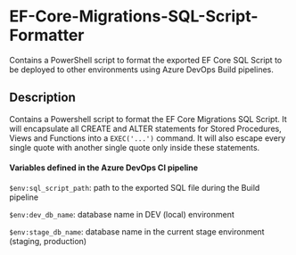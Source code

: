 # EF-Core-Migrations-SQL-Script-Formatter

Contains a PowerShell script to format the exported EF Core SQL Script to be deployed to other environments using Azure DevOps Build pipelines.

## Description

Contains a Powershell script to format the EF Core Migrations SQL Script. 
It will encapsulate all CREATE and ALTER statements for Stored Procedures, Views and Functions into a `EXEC('...')` command. It will also escape every single quote with another single quote only inside these statements.

#### Variables defined in the Azure DevOps CI pipeline

`$env:sql_script_path`:    path to the exported SQL file during the Build pipeline

`$env:dev_db_name`:        database name in DEV (local) environment

`$env:stage_db_name`:      database name in the current stage environment (staging, production)
